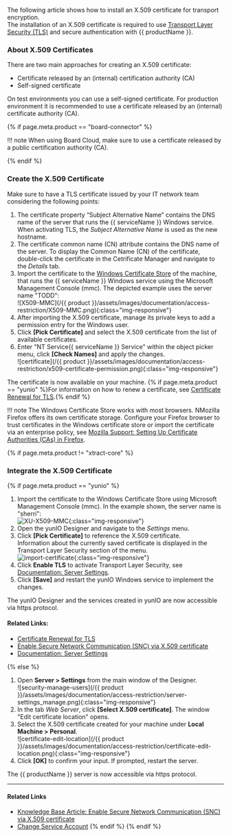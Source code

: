 
The following article shows how to install an X.509 certificate for transport encryption.<br>
The installation of an X.509 certificate is required to use [Transport Layer Security (TLS)](https://learn.microsoft.com/en-us/windows/win32/secauthn/transport-layer-security-protocol) and secure authentication with {{ productName }}.

### About X.509 Certificates 

There are two main approaches for creating an X.509 certificate:
- Certificate released by an (internal) certification authority (CA) 
- Self-signed certificate

On test environments you can use a self-signed certificate. For production environment it is recommended to use a certificate released by an (internal) certificate authority (CA). 

{% if page.meta.product == "board-connector" %}

!!! note
	When using Board Cloud, make sure to use a certificate released by a public certification authority (CA).

{% endif %}

### Create the X.509 Certificate

Make sure to have a TLS certificate issued by your IT network team considering the following points:
 
1. The certificate property “Subject Alternative Name” contains the DNS name of the server that runs the {{ serviceName }} Windows service. 
When activating TLS, the *Subject Alternative Name* is used as the new hostname. 
2. The certificate common name (CN) attribute contains the DNS name of the server. 
To display the Common Name (CN) of the certificate, double-click the certificate in the Cetrificate Manager and navigate to the *Details* tab.
3. Import the certificate to the [Windows Certificate Store](https://technet.microsoft.com/en-us/ms788967(v=vs.91)) of the machine, that runs the {{ serviceName }} Windows service using the Microsoft Management Console (mmc).
The depicted example uses the server name "TODD":<br>
![X509-MMC](/{{ product }}/assets/images/documentation/access-restriction/X509-MMC.png){:class="img-responsive"}
4. After importing the X.509 certificate, manage its private keys to add a permission entry for the Windows user.
5. Click **[Pick Certificate]** and select the X.509 certificate from the list of available certificates.
6. Enter "NT Service\{{ serviceName }} Service" within the object picker menu, click **[Check Names]** and apply the changes.<br>
![certificate](/{{ product }}/assets/images/documentation/access-restriction/x509-certificate-permission.png){:class="img-responsive"}

The certificate is now available on your machine.
{% if page.meta.product == "yunio" %}For information on how to renew a certificate, see [Certificate Renewal for TLS](../knowledge-base/certificate-renewal.md).{% endif %}

!!! note
    The Windows Certificate Store works with most browsers. NMozilla Firefox offers its own certificate storage.
    Configure your Firefox browser to trust certificates in the Windows certificate store or import the certificate via an enterprise policy, see [Mozilla Support: Setting Up Certificate Authorities (CAs) in Firefox](https://support.mozilla.org/en-US/kb/setting-certificate-authorities-firefox).


{% if page.meta.product != "xtract-core" %}

### Integrate the X.509 Certificate

{% if page.meta.product == "yunio" %}

1. Import the certificate to the Windows Certificate Store using Microsoft Management Console (mmc).
In the example shown, the server name is "sherri":<br>
![XU-X509-MMC](../assets/images/yunio/articles/certificate.png){:class="img-responsive"}
2. Open the yunIO Designer and navigate to the *Settings* menu. 
3. Click **[Pick Certificate]** to reference the X.509 certificate.<br>
Information about the currently saved certificate is displayed in the Transport Layer Security section of the menu.<br>
![import-certificate](../assets/images/yunio/articles/certificate-settings.png){:class="img-responsive"}
4. Click **Enable TLS** to activate Transport Layer Security, see [Documentation: Server Settings](../documentation/server-settings.md).
5. Click **[Save]** and restart the yunIO Windows service to implement the changes.

The yunIO Designer and the services created in yunIO are now accessible via https protocol. 

#### Related Links:
- [Certificate Renewal for TLS](./certificate-renewal.md)
- [Enable Secure Network Communication (SNC) via X.509 certificate](./enable-snc-using-pse-file.md)
- [Documentation: Server Settings](../documentation/server-settings.md)

{% else %}

1. Open **Server > Settings** from the main window of the Designer. <br>
![security-manage-users](/{{ product }}/assets/images/documentation/access-restriction/server-settings_manage.png){:class="img-responsive"}
2. In the tab *Web Server*, click **[Select X.509 certificate]**. The window "Edit certificate location" opens.
3. Select the X.509 certificate created for your machine under **Local Machine > Personal**.<br>
![certificate-edit-location](/{{ product }}/assets/images/documentation/access-restriction/certificate-edit-location.png){:class="img-responsive"}
4. Click **[OK]** to confirm your input. If prompted, restart the server.

The {{ productName }} server is now accessible via https protocol. 

*****
#### Related Links
- [Knowledge Base Article: Enable Secure Network Communication (SNC) via X.509 certificate](../../knowledge-base/enable-snc-using-pse-file.md)
- [Change Service Account](../server/service-account.md)
{% endif %}
{% endif %}
